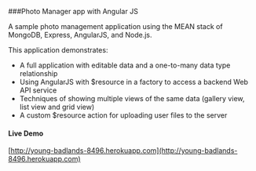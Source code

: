 ###Photo Manager app with Angular JS

A sample photo management application using the MEAN stack of MongoDB, Express, AngularJS, and Node.js.

This application demonstrates:

* A full application with editable data and a one-to-many data type relationship
* Using AngularJS with $resource in a factory to access a backend Web API service 
* Techniques of showing multiple views of the same data (gallery view, list view and grid view)
* A custom $resource action for uploading user files to the server

#### Live Demo
[http://young-badlands-8496.herokuapp.com](http://young-badlands-8496.herokuapp.com)